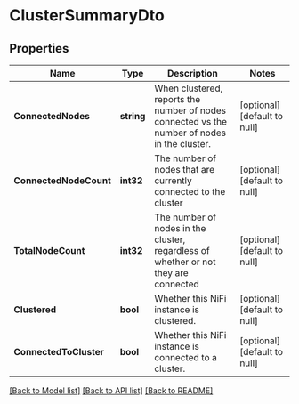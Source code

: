 # ClusterSummaryDto

## Properties
Name | Type | Description | Notes
------------ | ------------- | ------------- | -------------
**ConnectedNodes** | **string** | When clustered, reports the number of nodes connected vs the number of nodes in the cluster. | [optional] [default to null]
**ConnectedNodeCount** | **int32** | The number of nodes that are currently connected to the cluster | [optional] [default to null]
**TotalNodeCount** | **int32** | The number of nodes in the cluster, regardless of whether or not they are connected | [optional] [default to null]
**Clustered** | **bool** | Whether this NiFi instance is clustered. | [optional] [default to null]
**ConnectedToCluster** | **bool** | Whether this NiFi instance is connected to a cluster. | [optional] [default to null]

[[Back to Model list]](../pkg/nifi/README.md#documentation-for-models) [[Back to API list]](../pkg/nifi/README.md#documentation-for-api-endpoints) [[Back to README]](../pkg/nifi/README.md)


